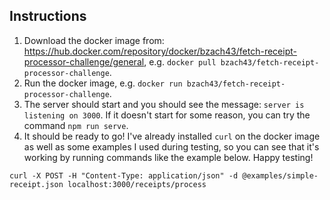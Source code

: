 ## Instructions
1. Download the docker image from: https://hub.docker.com/repository/docker/bzach43/fetch-receipt-processor-challenge/general, e.g. `docker pull bzach43/fetch-receipt-processor-challenge`.
2. Run the docker image, e.g. `docker run bzach43/fetch-receipt-processor-challenge`.
3. The server should start and you should see the message: `server is listening on 3000`. If it doesn't start for some reason, you can try the command `npm run serve`.
4. It should be ready to go! I've already installed `curl` on the docker image as well as some examples I used during testing, so you can see that it's working by running commands like the example below. Happy testing!

  ```
  curl -X POST -H "Content-Type: application/json" -d @examples/simple-receipt.json localhost:3000/receipts/process
  ```
